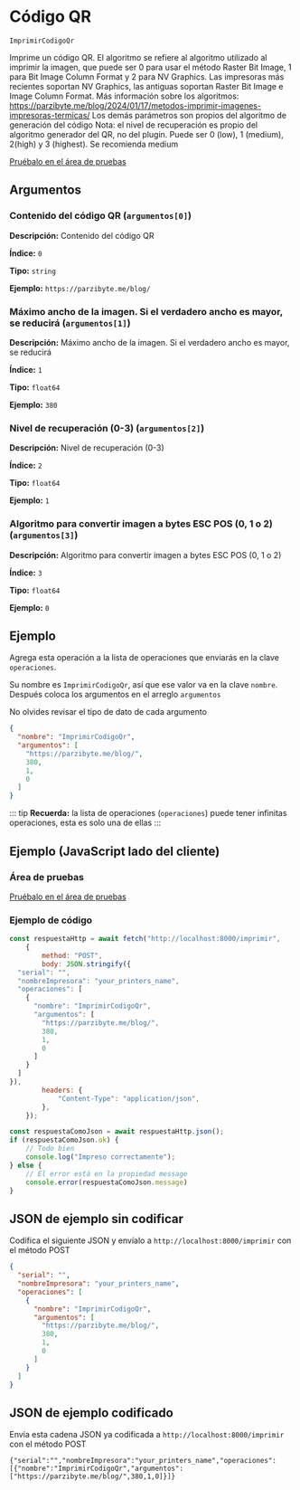 # Código QR

`ImprimirCodigoQr`

Imprime un código QR. El algoritmo se refiere al algoritmo utilizado al imprimir la imagen, que puede ser 0 para usar el método Raster Bit Image, 1 para Bit Image Column Format y 2 para NV Graphics. Las impresoras más recientes soportan NV Graphics, las antiguas soportan Raster Bit Image e Image Column Format. Más información sobre los algoritmos: https://parzibyte.me/blog/2024/01/17/metodos-imprimir-imagenes-impresoras-termicas/ Los demás parámetros son propios del algoritmo de generación del código Nota: el nivel de recuperación es propio del algoritmo generador del QR, no del plugin. Puede ser 0 (low), 1 (medium), 2(high) y 3 (highest). Se recomienda medium




[Pruébalo en el área de pruebas](../area-pruebas.md?operacion=ImprimirCodigoQr)

## Argumentos
### Contenido del código QR (`argumentos[0]`)



**Descripción:** Contenido del código QR

**Índice:** `0`

**Tipo:** `string`

**Ejemplo:** `https://parzibyte.me/blog/`

### Máximo ancho de la imagen. Si el verdadero ancho es mayor, se reducirá (`argumentos[1]`)



**Descripción:** Máximo ancho de la imagen. Si el verdadero ancho es mayor, se reducirá

**Índice:** `1`

**Tipo:** `float64`

**Ejemplo:** `380`

### Nivel de recuperación (0-3) (`argumentos[2]`)



**Descripción:** Nivel de recuperación (0-3)

**Índice:** `2`

**Tipo:** `float64`

**Ejemplo:** `1`

### Algoritmo para convertir imagen a bytes ESC POS (0, 1 o 2) (`argumentos[3]`)



**Descripción:** Algoritmo para convertir imagen a bytes ESC POS (0, 1 o 2)

**Índice:** `3`

**Tipo:** `float64`

**Ejemplo:** `0`

## Ejemplo

Agrega esta operación a la lista de operaciones que enviarás en la clave `operaciones`.

Su nombre es `ImprimirCodigoQr`, así que ese valor va en la clave `nombre`. Después coloca los argumentos en el arreglo `argumentos`

No olvides revisar el tipo de dato de cada argumento


```json
{
  "nombre": "ImprimirCodigoQr",
  "argumentos": [
    "https://parzibyte.me/blog/",
    380,
    1,
    0
  ]
}
```



::: tip
**Recuerda:** la lista de operaciones (`operaciones`) puede tener infinitas operaciones, esta es solo una de ellas
:::

## Ejemplo (JavaScript lado del cliente)

### Área de pruebas
[Pruébalo en el área de pruebas](../area-pruebas.md?operacion=ImprimirCodigoQr)
<Playground urlBase="../.." nombreOperacion="ImprimirCodigoQr" :ocultarOperacionesDisponibles="true"/>

### Ejemplo de código
```js
const respuestaHttp = await fetch("http://localhost:8000/imprimir",
    {
        method: "POST",
        body: JSON.stringify({
  "serial": "",
  "nombreImpresora": "your_printers_name",
  "operaciones": [
    {
      "nombre": "ImprimirCodigoQr",
      "argumentos": [
        "https://parzibyte.me/blog/",
        380,
        1,
        0
      ]
    }
  ]
}),
        headers: {
            "Content-Type": "application/json",
        },
    });

const respuestaComoJson = await respuestaHttp.json();
if (respuestaComoJson.ok) {
    // Todo bien
    console.log("Impreso correctamente");
} else {
    // El error está en la propiedad message
    console.error(respuestaComoJson.message)
}
```

## JSON de ejemplo sin codificar

Codifica el siguiente JSON y envíalo a `http://localhost:8000/imprimir` con el método POST

```json
{
  "serial": "",
  "nombreImpresora": "your_printers_name",
  "operaciones": [
    {
      "nombre": "ImprimirCodigoQr",
      "argumentos": [
        "https://parzibyte.me/blog/",
        380,
        1,
        0
      ]
    }
  ]
}
```

## JSON de ejemplo codificado

Envía esta cadena JSON ya codificada a `http://localhost:8000/imprimir` con el método POST

```
{"serial":"","nombreImpresora":"your_printers_name","operaciones":[{"nombre":"ImprimirCodigoQr","argumentos":["https://parzibyte.me/blog/",380,1,0]}]}
```
